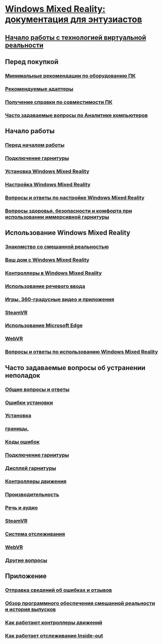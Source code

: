 # [Windows Mixed Reality: документация для энтузиастов](index.yml)
## [Начало работы с технологией виртуальной реальности](vr-journey.md)

## Перед покупкой
<!-- ### [What is Windows Mixed Reality?](windows-mixed-reality.md) -->
### [Минимальные рекомендации по оборудованию ПК](windows-mixed-reality-minimum-pc-hardware-compatibility-guidelines.md)
### [Рекомендуемые адаптеры](recommended-adapters-for-windows-mixed-reality-capable-pcs.md)
### [Получение справки по совместимости ПК](get-help-with-pc-compatibility.md)
### [Часто задаваемые вопросы по Аналитике компьютеров](before-you-buy-faqs.md)

## Начало работы
### [Перед началом работы](before-you-start.md)
### [Подключение гарнитуры](plug-in-your-headset.md)
### [Установка Windows Mixed Reality](install-windows-mixed-reality.md)
### [Настройка Windows Mixed Reality](set-up-windows-mixed-reality.md)
### [Вопросы и ответы по настройке Windows Mixed Reality](wmr-setup-faq.md)
### [Вопросы здоровья, безопасности и комфорта при использовании иммерсивной гарнитуры](wmr-health-safety-comfort.md)

## Использование Windows Mixed Reality
### [Знакомство со смешанной реальностью](learn-mixed-reality.md)
### [Ваш дом с Windows Mixed Reality](your-mixed-reality-home.md)
### [Контроллеры в Windows Mixed Reality](controllers-in-wmr.md)
### [Использование речевого ввода](using-speech-in-wmr.md)
### [Игры, 360-градусные видео и приложения](using-games-and-apps-in-windows-mixed-reality.md)
### [SteamVR](using-steamvr-with-windows-mixed-reality.md)
### [Использование Microsoft Edge](using-microsoft-edge.md)  
### [WebVR](webvr.md)
### [Вопросы и ответы по использованию Windows Mixed Reality](using-wmr-faq.md)

## Часто задаваемые вопросы об устранении неполадок
### [Общие вопросы и ответы](troubleshooting-windows-mixed-reality.md)
### [Ошибки установки](installation_errors.md)
### [Установка](set-up-questions.md)
### [границы,](boundary-questions.md)
### [Коды ошибок](error-codes.md)
### [Подключение гарнитуры](headset-connectivity.md)
### [Дисплей гарнитуры](headset-display.md)
### [Контроллеры движения](motion-controller-problems.md)
### [Производительность](performance-questions.md)
### [Речь и аудио](speech-and-audio.md)
### [SteamVR](steamvr-questions.md)
### [Система отслеживания](tracking.md)
### [WebVR](webvr-questions.md)
### [Другие вопросы](other-questions.md)

## Приложение
### [Отправка сведений об ошибках и отзывов](filing-feedback.md)
### [Обзор программного обеспечения смешанной реальности и история выпусков](mixed-reality-software.md)
### [Как работают контроллеры движений](motion-controllers.md)
### [Как работает отслеживание Inside-out](tracking-system.md)
